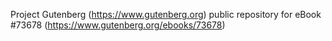 Project Gutenberg (https://www.gutenberg.org) public repository for
eBook #73678 (https://www.gutenberg.org/ebooks/73678)
